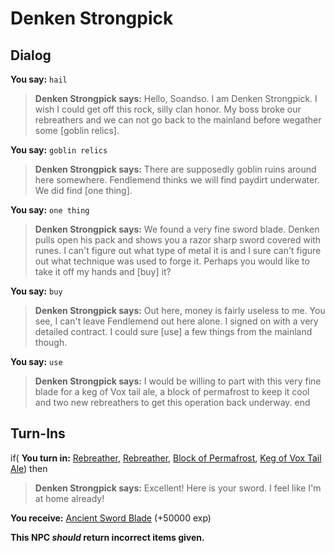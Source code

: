 # Denken Strongpick
## Dialog

**You say:** `hail`



>**Denken Strongpick says:** Hello, Soandso. I am Denken Strongpick. I wish I could get off this rock, silly clan honor. My boss broke our rebreathers and we can not go back to the mainland before wegather some [goblin relics].

**You say:** `goblin relics`



>**Denken Strongpick says:** There are supposedly goblin ruins around here somewhere. Fendlemend thinks we will find paydirt underwater. We did find [one thing].

**You say:** `one thing`



>**Denken Strongpick says:**  We found a very fine sword blade. Denken pulls open his pack and shows you a razor sharp sword covered with runes. I can't figure out what type of metal it is and I sure can't figure out what technique was used to forge it. Perhaps you would like to take it off my hands and [buy] it?

**You say:** `buy`



>**Denken Strongpick says:** Out here, money is fairly useless to me. You see, I can't leave Fendlemend out here alone. I signed on with a very detailed contract. I could sure [use] a few things from the mainland though.

**You say:** `use`



>**Denken Strongpick says:** I would be willing to part with this very fine blade for a keg of Vox tail ale, a block of permafrost to keep it cool and two new rebreathers to get this operation back underway.
end

## Turn-Ins




if( **You turn in:** [Rebreather](/item/16889), [Rebreather](/item/16889), [Block of Permafrost](/item/20665), [Keg of Vox Tail Ale](/item/20664)) then


>**Denken Strongpick says:** Excellent! Here is your sword. I feel like I'm at home already!


 **You receive:**  [Ancient Sword Blade](/item/20667) (+50000 exp)

**This NPC *should* return incorrect items given.**
 





